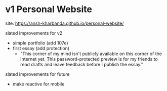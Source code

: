 # v1 Personal Website

site: https://ansh-kharbanda.github.io/personal-website/

slated improvements for v2
- simple portfolio (add 107e)
- first essay (add protection)
    - "This corner of my mind isn't publicly available on this corner of the Internet yet. This password-protected preview is for my friends to read drafts and leave feedback before I publish the essay."

slated improvements for future
- make reactive for mobile

